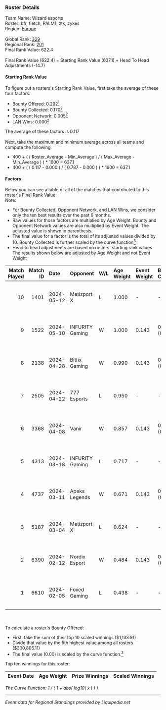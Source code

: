 ### Roster Details<br />
Team Name: Wizard esports<br />
Roster: bfr, fletch, PALM1, ztk, zykes<br />
Region: [Europe]( ../standings_europe.md)<br />
<br />
Global Rank: [329](../standings_global.md)<br />
Regional Rank: [201]( ../standings_europe.md)<br />
Final Rank Value:  622.4<br />
<br />
Final Rank Value (622.4) = Starting Rank Value (637.1) + Head To Head Adjustments (-14.7)<br />

#### Starting Rank Value<br />
To figure out a rosters's Starting Rank Value, first take the average of these four factors:<br />
- Bounty Offered: 0.292[<sup>1</sup>](#table2)
- Bounty Collected: 0.170[<sup>2</sup>](#table1)
- Opponent Network: 0.005[<sup>2</sup>](#table1)
- LAN Wins: 0.000[<sup>2</sup>](#table1)

The average of these factors is 0.117<br />
<br />
Next, take the maximum and minimum average across all teams and compute the following:<br />
- 400 + ( ( Roster_Average - Min_Average ) / ( Max_Average - Min_Average ) ) * 1600 = 637.1
- 400 + ( ( 0.117 - 0.000 ) / ( 0.787 - 0.000 ) ) * 1600 = 637.1


#### Factors<br />
Below you can see a table of all of the matches that contributed to this roster's Final Rank Value.<br />
Note:<br />

- For Bounty Collected, Opponent Network, and LAN Wins, we consider only the ten best results over the past 6 months.
- Raw values for those factors are multiplied by Age Weight. Bounty and Opponent Network values are also multiplied by Event Weight. The adjusted value is shown in parenthesis.
- The final value for a factor is the total of its adjusted values divided by 10. Bounty Collected is further scaled by the curve function[<sup>3</sup>](#curveFunction)
- Head to head adjustments are based on rosters' starting rank values. The results shown below are adjusted by Age Weight and not Event Weight
<span id="table1"></span><br />


| Match Played | Match ID | Date       | Opponent        | W/L | Age Weight | Event Weight | Bounty Collected | Opponent Network | LAN Wins  | H2H Adj. | Roster                         |
| -: | -: | :- | :- | :- | :- | :- | :- | :- | :- | -: | :- |
|           10 |     1401 | 2024-05-12 | Metizport X     | L   | 1.000      | -            | -                | -                | -         |   -12.10 | bfr, fletch, PALM1, ztk, zykes |
|            9 |     1522 | 2024-05-10 | INFURITY Gaming | W   | 1.000      | 0.143        | 0.000 (0.000)    | 0.180 (0.026)    | 0 (0.000) |    12.46 | bfr, fletch, PALM1, ztk, zykes |
|            8 |     2138 | 2024-04-28 | Bitfix Gaming   | W   | 0.990      | 0.143        | 0.000 (0.000)    | 0.020 (0.003)    | 0 (0.000) |     6.11 | bfr, fletch, PALM1, ztk, zykes |
|            7 |     2505 | 2024-04-22 | 777 Esports     | L   | 0.950      | -            | -                | -                | -         |    -9.60 | bfr, fletch, PALM1, ztk, zykes |
|            6 |     3368 | 2024-04-08 | Vanir           | W   | 0.857      | 0.143        | 0.000 (0.000)    | 0.052 (0.006)    | 0 (0.000) |     7.90 | bfr, fletch, PALM1, ztk, zykes |
|            5 |     4313 | 2024-03-18 | INFURITY Gaming | L   | 0.717      | -            | -                | -                | -         |   -14.49 | bfr, fletch, PALM1, ztk, zykes |
|            4 |     4737 | 2024-03-11 | Apeks Legends   | W   | 0.671      | 0.143        | 0.000 (0.000)    | 0.037 (0.004)    | 0 (0.000) |     4.51 | bfr, fletch, PALM1, ztk, zykes |
|            3 |     5187 | 2024-03-04 | Metizport X     | L   | 0.624      | -            | -                | -                | -         |    -7.96 | bfr, fletch, PALM1, ztk, zykes |
|            2 |     6390 | 2024-02-12 | Nordix Esport   | W   | 0.484      | 0.143        | 0.002 (0.000)    | 0.106 (0.007)    | 0 (0.000) |     7.95 | bfr, fletch, PALM1, ztk, zykes |
|            1 |     6610 | 2024-02-05 | Foxed Gaming    | L   | 0.438      | -            | -                | -                | -         |    -9.50 | bfr, fletch, PALM1, ztk, zykes |

<br />
<span id="table2"></span><br />
To calculate a roster's Bounty Offered:<br />

- First, take the sum of their top 10 scaled winnings ($1,133.91)
- Divide that value by the 5th highest value among all rosters ($300,806.11)
- The final value (0.00) is scaled by the curve function.[<sup>3</sup>](#curveFunction)

Top ten winnings for this roster:<br />

| Event Date | Age Weight | Prize Winnings | Scaled Winnings |
| :- | -: | :- | :- |


<span id="curveFunction"></span>_The Curve Function: 1 / ( 1 + abs( log10( x ) ) )_<br />

---
_Event data for Regional Standings provided by Liquipedia.net_<br />

